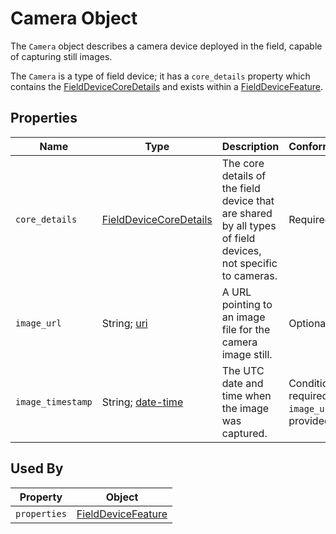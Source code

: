 # Camera Object
The `Camera` object describes a camera device deployed in the field, capable of capturing still images.

The `Camera` is a type of field device; it has a `core_details` property which contains the [FieldDeviceCoreDetails](/spec-content/objects/FieldDeviceCoreDetails.md) and exists within a [FieldDeviceFeature](/spec-content/objects/FieldDeviceFeature.md).

## Properties
Name | Type | Description | Conformance | Notes
--- | --- | --- | --- | ---
`core_details` | [FieldDeviceCoreDetails](/spec-content/objects/FieldDeviceCoreDetails.md) | The core details of the field device that are shared by all types of field devices, not specific to cameras. | Required | This property appears on all field devices.
`image_url` | String; [uri](https://tools.ietf.org/html/draft-handrews-json-schema-validation-01#section-7.3.5) | A URL pointing to an image file for the camera image still. | Optional |
`image_timestamp` | String; [date-time](https://tools.ietf.org/html/draft-handrews-json-schema-validation-01#section-7.3.1) | The UTC date and time when the image was captured. | Conditional; required if `image_url` is provided | Please see [Business Rule](/Creating_a_WZDx_Feed.md#business-rules) #6. 

## Used By
Property | Object
--- | --- 
`properties` | [FieldDeviceFeature](/spec-content/objects/FieldDeviceFeature.md)

